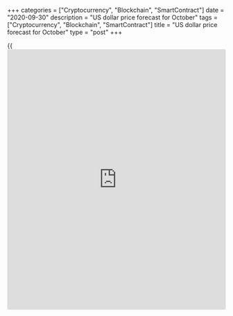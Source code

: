 +++
categories = ["Cryptocurrency", "Blockchain", "SmartContract"]
date = "2020-09-30"
description = "US dollar price forecast for October"
tags = ["Cryptocurrency", "Blockchain", "SmartContract"]
title = "US dollar price forecast for October"
type = "post"
+++

{{<iframe id="large-banner" src="https://www.bounty.group/#slide=20.0" width="100%" height="600" scrolling="no" style="border: 0px solid rgb(216, 221, 230); border-radius: 3px;">}}

2020-09-30

2020-09-30

Forex in October: All come to vote! Forecast for EURUSD, GBPUSD, AUDUSD
and NZDUSD as of 30.09.2020Dmitri Demidenko

Who will win on November 4? Donald Trump or Joe Biden? The answer to
this question will determine the trends for dollar pairs. I will analyze
the Forex trends statistically and offer a trading plan

## Monthly US dollar forecast for October

Every four years, October becomes a really hot month for financial
markets. Whatever drove them in previous periods, be it trade wars,
monetary [policy](https://www.fintechee.com/policy/), recession, or pandemic, former drivers fade into the
background. Investors are getting focused on the US presidential
election. So, the candidates’ approval ratings have now more impact on
the Forex rates than the US jobs reports or the speeches of the Fed’s
officials. The markets are concerned about the vote, and it is natural.
The result will influence not only the world’s largest economy but also
the global GDP.

According to the statistics, none of the G10 currencies was a great
performer ahead if the election. The euro and the dollar performed a
little better than the others, but there were not any regularities, any
currency could surprise by a rally or a crash.

### Rise-and-fall periods ahead of the US presidential election

 _Source: BoE, LiteForex analysis_

In 1975-201, the best-performing currencies of October were the AUD, the
NZD, and the euro. The Japanese yen was most commonly an outsider. It
means the risk appetite should grow, and the US stock indexes could
resume the uptrend.

### Rise-and-fall periods in 1975-2019

 _Source: BoE, LiteForex analysis_

In the twenty-first century, the situation is hardly different. In
200-2019, the Australian dollar, the New Zealand dollar, and the British
pound were the strongest. The Japanese yen and the Swiss franc were most
often among the outsiders.

### Rise-and-fall periods in 2000-2019

 _Source: BoE, LiteForex analysis_

In the best years, the Australian dollar usually grew versus the US
dollar by 2.3% on average in October. The NZD rose by 2.4% against the
USD, the euro strengthened by 2.1%. The median values of these
currencies in the 1975-2019 period were 0.9%, 0.2%, and 0.7%,
correspondingly.

### Dynamics of currency rates during rise-and-fall periods

 _Source: BoE, LiteForex analysis_

### Averages and Medians

 _Source: BoE, LiteForex analysis_

In my opinion, whoever wins the November 4 election, the lower
uncertainty will encourage [investor](https://www.fintechee.com/tutorial-for-forex-trading/investor-mode/)s to buy risky assets. Donald Trump
promises to further lower taxes and stimulate the economy. Joe Biden’s
victory could weaken the dollar because of the growth of the US twin
deficit and lower risks of the trade war escalation, which is good for
the global economy. As the election date is getting close, [investor](https://www.fintechee.com/tutorial-for-forex-trading/investor-mode/)s
should realize that the [S&P 500][1] will resume the uptrend anyway,
supporting the income-generating assets.

### Monthly trading plan for G10 currencies

Purchases of the [AUD/USD][2] and the [NZD/USD][3] on the fall
correspond to recommendations to invest in the currencies of the
countries that cooperate with China. The reason to buy the [EUR/USD][4]
and the [GBPUSD][5] is not only the US presidential election but also
the progress in the EU-UK talks, which revives the hope for a Brexit
deal. In the case of a no-deal Brexit, both the pound and the euro will
be under pressure.

* * *

P.S. Did you like my article? Share it in social networks: it will be
the best “thank you" :)

Ask me questions and comment below. I’ll be glad to answer your
questions and give necessary explanations.

 **Useful links:**

  * I recommend trying to trade with a reliable broker [here][6]. The system allows you to trade by yourself or copy successful traders from all across the globe.
  * Use my promo-code BLOG for getting deposit bonus 50% on LiteForex platform. Just enter this code in the appropriate field while [depositing][7] your trading account.
  * Telegram chat for traders: <t.me/liteforexengchat>. We are sharing the signals and trading experience
  * Telegram channel with high-quality analytics, Forex reviews, training articles, and other useful things for traders <t.me/liteforex>



## Price chart of EURUSD in real time mode

The content of this article reflects the author’s opinion and does not
necessarily reflect the official position of LiteForex. The material
published on this page is provided for informational purposes only and
should not be considered as the provision of investment advice for the
purposes of Directive 2004/39/EC.

Rate this article:

{{value}}

( {{count}} {{title}} )

   1. my.liteforex.com/trading/chart?symbol=SPX&returnUrl=true
   2. my.liteforex.com/trading/chart?symbol=AUDUSD
   3. my.liteforex.com/trading/chart?symbol=NZDUSD&returnUrl=true
   4. my.liteforex.com/trading/chart?symbol=EURUSD&returnUrl=true
   5. my.liteforex.com/trading/chart?symbol=GBPUSD&returnUrl=true
   6. my.liteforex.com/?category=analysts-opinions&slug=forex-in-october-all-come-to-vote-forecast-for-eurusd-gbpusd-audusd-and-nzdusd-as-of-30092020&openPopup=%2Fregistration%2Fpopup&utm_source=blog&utm_medium=article&utm_campaign=bonus
   7. my.liteforex.com/deposit/?category=analysts-opinions&slug=forex-in-october-all-come-to-vote-forecast-for-eurusd-gbpusd-audusd-and-nzdusd-as-of-30092020&promo_code=BLOG&utm_source=blog&utm_medium=article&utm_campaign=bonus